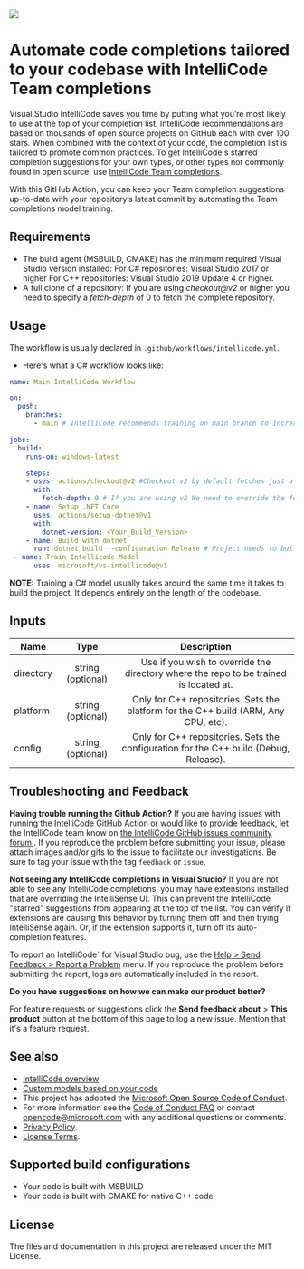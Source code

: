 <img src="./images/IntelliCodeLogo.png"> 

# Automate code completions tailored to your codebase with IntelliCode Team completions

Visual Studio IntelliCode saves you time by putting what you’re most likely to use at the top of your completion list. IntelliCode recommendations are based on thousands of open source projects on GitHub each with over 100 stars. When combined with the context of your code, the completion list is tailored to promote common practices. To get IntelliCode's starred completion suggestions for your own types, or other types not commonly found in open source, use [IntelliCode Team completions](https://aka.ms/vsic-teamcompletions-quickstart).

With this GitHub Action, you can keep your Team completion suggestions up-to-date with your repository’s latest commit by automating the Team completions model training. 

## Requirements

* The build agent (MSBUILD, CMAKE) has the minimum required Visual Studio version installed:
For C# repositories: Visual Studio 2017 or higher
For C++ repositories: Visual Studio 2019 Update 4 or higher.
* A full clone of a repository:
If you are using *checkout@v2* or higher you need to specify a *fetch-depth* of 0 to fetch the complete repository.




## Usage

The workflow is usually declared in `.github/workflows/intellicode.yml`.
* Here's what a C# workflow looks like:

```yaml
name: Main IntelliCode Workflow

on:
  push:
    branches: 
      - main # IntelliCode recommends training on main branch to increase your model availability. Switch to another branch if you'd like to reduce update frequency.

jobs:
  build:
    runs-on: windows-latest

    steps:
    - uses: actions/checkout@v2 #Checkout v2 by default fetches just a shallow clone of the repository (latest changes).
      with:
        fetch-depth: 0 # If you are using v2 We need to override the fetch-depth to fetch the entire codebase for code analysis.
    - name: Setup .NET Core
      uses: actions/setup-dotnet@v1
      with:
        dotnet-version: <Your_Build_Version>
    - name: Build with dotnet
      run: dotnet build --configuration Release # Project needs to build before training a model.
 - name: Train Intellicode Model
      uses: microsoft/vs-intellicode@v1
```

**NOTE:** Training a C# model usually takes around the same time it takes to build the project. It depends entirely on the length of the codebase.


## Inputs

| Name          | Type              | Description  |
| ------------- |:-----------------:|:------------:|
| directory     | string (optional) | Use if you wish to override the directory where the repo to be trained is located at. |
| platform      | string (optional) | Only for C++ repositories. Sets the platform for the C++ build (ARM, Any CPU, etc). |
| config        | string (optional) | Only for C++ repositories. Sets the configuration for the C++ build (Debug, Release). |

## Troubleshooting and Feedback

**Having trouble running the Github Action?**
If you are having issues with running the IntelliCode GitHub Action or would like to provide feedback, let the IntelliCode team know on [the IntelliCode GitHub issues community forum ](https://aka.ms/vsicissues). If you reproduce the problem before submitting your issue, please attach images and/or gifs to the issue to facilitate our investigations.
Be sure to tag your issue with the tag `feedback` or `issue`.

**Not seeing any IntelliCode completions in Visual Studio?**
If you are not able to see any IntelliCode completions, you may have extensions installed that are overriding the IntelliSense UI. This can prevent the IntelliCode "starred" suggestions from appearing at the top of the list. You can verify if extensions are causing this behavior by turning them off and then trying IntelliSense again. Or, if the extension supports it, turn off its auto-completion features.

To report an IntelliCode` for Visual Studio bug, use the [Help > Send Feedback > Report a Problem](https://docs.microsoft.com/en-us/visualstudio/ide/how-to-report-a-problem-with-visual-studio) menu. If you reproduce the problem before submitting the report, logs are automatically included in the report.

**Do you have suggestions on how we can make our product better?**

For feature requests or suggestions click the  **Send feedback about** > **This product** button at the bottom of this page to log a new issue. Mention that it's a feature request.

## See also

- [IntelliCode overview](https://aka.ms/intellicode)
- [Custom models based on your code](https://aka.ms/vsic-teamcompletions-quickstart)
- This project has adopted the [Microsoft Open Source Code of Conduct](https://opensource.microsoft.com/codeofconduct/).
- For more information see the [Code of Conduct FAQ](https://opensource.microsoft.com/codeofconduct/faq/) or
contact [opencode@microsoft.com](mailto:opencode@microsoft.com) with any additional questions or comments.
- [Privacy Policy](https://privacy.microsoft.com/en-us/privacystatement).
- [License Terms](https://marketplace.visualstudio.com/items/VisualStudioExptTeam.VSIntelliCodeTeamModelTraining/license).


## Supported build configurations
 
* Your code is built with MSBUILD
* Your code is built with CMAKE for native C++ code

## License

The files and documentation in this project are released under the MIT License.
